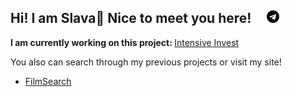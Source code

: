 ## Hi! I am Slava🤠 Nice to meet you here! &nbsp; &nbsp; <a href="https://t.me/vyacheslavguzev" target="_blank" alt="Telegram" align="center"><img src="https://github.com/intodar/intodar/blob/main/images/telegram-logo.png" width="20" height="20"></a>

<b>I am currently working on this project: </b> <a href="https://github.com/intodar/intensive_invest" target="_blank" alt="Intensive Invest">Intensive Invest</a>

You also can search through my previous projects or visit my site!

* </b> <a href="https://github.com/intodar/FilmSearch" target="_blank" alt="FilmSearch">FilmSearch</a>
